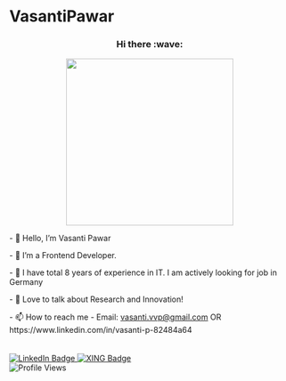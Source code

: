 # VasantiPawar
<h3 align="center"> Hi there :wave: </h3>
<div id="header" align="center">
  <img src="https://media.giphy.com/media/HEPwfdu6T6svpPE1eN/giphy.gif" width="300"/>
</div>  
  <p> - 👋 Hello, I’m Vasanti Pawar </p> 
  <p> - 👀 I’m a Frontend Developer.</p> 
  <p> - 🌱 I have total 8 years of experience in IT. I am actively looking for job in Germany</p> 
  <p> - 💞️ Love to talk about Research and Innovation!</p> 
  <p> - 📫 How to reach me - Email: <a href="mailto:vasanti.vvp@gmail.com">vasanti.vvp@gmail.com</a> OR https://www.linkedin.com/in/vasanti-p-82484a64</p> 


  <div id="badges" style="padding-top: 20px;">
    <a href="https://www.linkedin.com/in/vasanti-p-82484a64" target="_blank">
      <img src="https://img.shields.io/badge/LinkedIn-blue?style=for-the-badge&logo=linkedin&logoColor=white" alt="LinkedIn Badge"/>
    </a>
    <a href="https://www.xing.com/profile/Vasanti_Pawar/web_profiles">
      <img src="https://img.shields.io/badge/Xing-green?style=for-the-badge&logo=xing&logoColor=white" alt="XING Badge"/>
    </a>
    
  </div>
  <img src="https://komarev.com/ghpvc/?username=vasanti22&style=flat-square&color=blue" alt="Profile Views"/>


